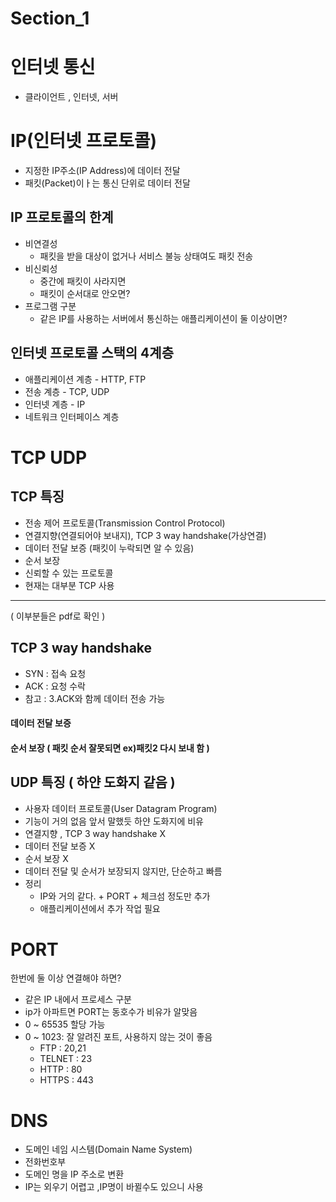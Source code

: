 # Section_1

# 인터넷 통신
- 클라이언트 , 인터넷, 서버

# IP(인터넷 프로토콜)
- 지정한 IP주소(IP Address)에 데이터 전달
- 패킷(Packet)이ㅏ는 통신 단위로 데이터 전달

## IP 프로토콜의 한계
- 비연결성
  - 패킷을 받을 대상이 없거나 서비스 불능 상태여도 패킷 전송
- 비신뢰성
  - 중간에 패킷이 사라지면
  - 패킷이 순서대로 안오면?
- 프로그램 구분
  - 같은 IP를 사용하는 서버에서 통신하는 애플리케이션이 둘 이상이면?

## 인터넷 프로토콜 스택의 4계층
- 애플리케이션 계층 - HTTP, FTP
- 전송 계층 - TCP, UDP
- 인터넷 계층 - IP
- 네트워크 인터페이스 계층

# TCP UDP

## TCP 특징
- 전송 제어 프로토콜(Transmission Control Protocol)
- 연결지향(연결되어야 보내지), TCP 3 way handshake(가상연결)
- 데이터 전달 보증 (패킷이 누락되면 알 수 있음)
- 순서 보장
- 신뢰할 수 있는 프로토콜
- 현재는 대부분 TCP 사용
-------- 
( 이부분들은 pdf로 확인 )
## TCP 3 way handshake
- SYN : 접속 요청 
- ACK : 요청 수락
- 참고 : 3.ACK와 함께 데이터 전송 가능

#### 데이터 전달 보증
#### 순서 보장 ( 패킷 순서 잘못되면 ex)패킷2 다시 보내 함 )

## UDP 특징 ( 하얀 도화지 같음 )
- 사용자 데이터 프로토콜(User Datagram Program)
- 기능이 거의 없음 앞서 말했듯 하얀 도화지에 비유
- 연결지향 , TCP 3 way handshake X
- 데이터 전달 보증 X
- 순서 보장 X
- 데이터 전달 및 순서가 보장되지 않지만, 단순하고 빠름
- 정리
  - IP와 거의 같다. + PORT + 체크섬 정도만 추가
  - 애플리케이션에서 추가 작업 필요


# PORT
한번에 둘 이상 연결해야 하면?
- 같은 IP 내에서 프로세스 구분
- ip가 아파트면 PORT는 동호수가 비유가 알맞음
- 0 ~ 65535 할당 가능
- 0 ~ 1023: 잘 알려진 포트, 사용하지 않는 것이 좋음
  - FTP : 20,21
  - TELNET : 23
  - HTTP : 80
  - HTTPS : 443

# DNS
- 도메인 네임 시스템(Domain Name System)
- 전화번호부
- 도메인 명을 IP 주소로 변환
- IP는 외우기 어렵고 ,IP명이 바뀔수도 있으니 사용












